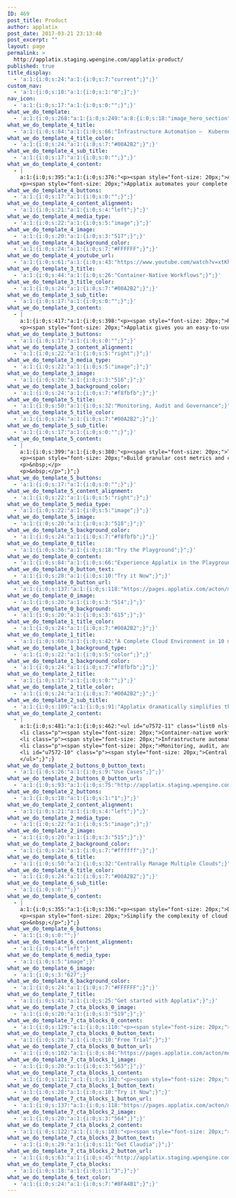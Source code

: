 ```yaml
---
ID: 469
post_title: Product
author: applatix
post_date: 2017-03-21 23:13:40
post_excerpt: ""
layout: page
permalink: >
  http://applatix.staging.wpengine.com/applatix-product/
published: true
title_display:
  - 'a:1:{i:0;s:24:"a:1:{i:0;s:7:"current";}";}'
custom_nav:
  - 'a:1:{i:0;s:18:"a:1:{i:0;s:1:"0";}";}'
nav_icon:
  - 'a:1:{i:0;s:17:"a:1:{i:0;s:0:"";}";}'
what_we_do_template:
  - 'a:1:{i:0;s:268:"a:1:{i:0;s:249:"a:8:{i:0;s:18:"image_hero_section";i:1;s:16:"headline_section";i:2;s:19:"alternating_section";i:3;s:19:"alternating_section";i:4;s:19:"alternating_section";i:5;s:19:"alternating_section";i:6;s:14:"simple_section";i:7;s:23:"getting_started_section";}";}";}'
what_we_do_template_4_title:
  - 'a:1:{i:0;s:84:"a:1:{i:0;s:66:"Infrastructure Automation –  Kubernetes, Docker and Public Cloud";}";}'
what_we_do_template_4_title_color:
  - 'a:1:{i:0;s:24:"a:1:{i:0;s:7:"#00A2B2";}";}'
what_we_do_template_4_sub_title:
  - 'a:1:{i:0;s:17:"a:1:{i:0;s:0:"";}";}'
what_we_do_template_4_content:
  - |
    a:1:{i:0;s:395:"a:1:{i:0;s:376:"<p><span style="font-size: 20px;">Applatix abstracts and integrates over 40 tools and technologies including Docker, Kubernetes, and public cloud services from AWS and GCP.  </span></p>
    <p><span style="font-size: 20px;">Applatix automates your complete stack of infrastructure enabling you to leverage auto-scaling and Spot instances to dramatically reduce costs.</span></p>";}";}
what_we_do_template_4_buttons:
  - 'a:1:{i:0;s:17:"a:1:{i:0;s:0:"";}";}'
what_we_do_template_4_content_alignment:
  - 'a:1:{i:0;s:21:"a:1:{i:0;s:4:"left";}";}'
what_we_do_template_4_media_type:
  - 'a:1:{i:0;s:22:"a:1:{i:0;s:5:"image";}";}'
what_we_do_template_4_image:
  - 'a:1:{i:0;s:20:"a:1:{i:0;s:3:"517";}";}'
what_we_do_template_4_background_color:
  - 'a:1:{i:0;s:24:"a:1:{i:0;s:7:"#FFFFFF";}";}'
what_we_do_template_4_youtube_url:
  - 'a:1:{i:0;s:61:"a:1:{i:0;s:43:"https://www.youtube.com/watch?v=xtKhYhZwTCw";}";}'
what_we_do_template_3_title:
  - 'a:1:{i:0;s:44:"a:1:{i:0;s:26:"Container-Native Workflows";}";}'
what_we_do_template_3_title_color:
  - 'a:1:{i:0;s:24:"a:1:{i:0;s:7:"#00A2B2";}";}'
what_we_do_template_3_sub_title:
  - 'a:1:{i:0;s:17:"a:1:{i:0;s:0:"";}";}'
what_we_do_template_3_content:
  - |
    a:1:{i:0;s:417:"a:1:{i:0;s:398:"<p><span style="font-size: 20px;">Run thousands of concurrent workflows for ultra-fast CI/CD. Use YAML-based workflow templates for consistency and repeatability in DevOps. </span></p>
    <p><span style="font-size: 20px;">Applatix gives you an easy-to-use app, microservices and out-of-box integration with SCM, container registries, test automation, artifacts, and collaboration tools.</span></p>";}";}
what_we_do_template_3_buttons:
  - 'a:1:{i:0;s:17:"a:1:{i:0;s:0:"";}";}'
what_we_do_template_3_content_alignment:
  - 'a:1:{i:0;s:22:"a:1:{i:0;s:5:"right";}";}'
what_we_do_template_3_media_type:
  - 'a:1:{i:0;s:22:"a:1:{i:0;s:5:"image";}";}'
what_we_do_template_3_image:
  - 'a:1:{i:0;s:20:"a:1:{i:0;s:3:"516";}";}'
what_we_do_template_3_background_color:
  - 'a:1:{i:0;s:24:"a:1:{i:0;s:7:"#f8fbfb";}";}'
what_we_do_template_5_title:
  - 'a:1:{i:0;s:50:"a:1:{i:0;s:32:"Monitoring, Audit and Governance";}";}'
what_we_do_template_5_title_color:
  - 'a:1:{i:0;s:24:"a:1:{i:0;s:7:"#00A2B2";}";}'
what_we_do_template_5_sub_title:
  - 'a:1:{i:0;s:17:"a:1:{i:0;s:0:"";}";}'
what_we_do_template_5_content:
  - |
    a:1:{i:0;s:399:"a:1:{i:0;s:380:"<p><span style="font-size: 20px;">Track resource utilization on a container basis and relate back to any application, cloud service, workflow or developer.</span></p>
    <p><span style="font-size: 20px;">Build granular cost metrics and create huge savings by automated power down of unused capacity or by deploying workloads on Spot instances.</span></p>
    <p>&nbsp;</p>
    <p>&nbsp;</p>";}";}
what_we_do_template_5_buttons:
  - 'a:1:{i:0;s:17:"a:1:{i:0;s:0:"";}";}'
what_we_do_template_5_content_alignment:
  - 'a:1:{i:0;s:22:"a:1:{i:0;s:5:"right";}";}'
what_we_do_template_5_media_type:
  - 'a:1:{i:0;s:22:"a:1:{i:0;s:5:"image";}";}'
what_we_do_template_5_image:
  - 'a:1:{i:0;s:20:"a:1:{i:0;s:3:"518";}";}'
what_we_do_template_5_background_color:
  - 'a:1:{i:0;s:24:"a:1:{i:0;s:7:"#f8fbfb";}";}'
what_we_do_template_0_title:
  - 'a:1:{i:0;s:36:"a:1:{i:0;s:18:"Try the Playground";}";}'
what_we_do_template_0_content:
  - 'a:1:{i:0;s:84:"a:1:{i:0;s:66:"Experience Applatix in the Playground Interactive Demo Environment";}";}'
what_we_do_template_0_button_text:
  - 'a:1:{i:0;s:28:"a:1:{i:0;s:10:"Try it Now";}";}'
what_we_do_template_0_button_url:
  - 'a:1:{i:0;s:137:"a:1:{i:0;s:118:"https://pages.applatix.com/acton/media/25513/applatix-free-trial-playground-demo-aws-cloud-migration-docker-kubernetes";}";}'
what_we_do_template_0_image:
  - 'a:1:{i:0;s:20:"a:1:{i:0;s:3:"514";}";}'
what_we_do_template_0_background:
  - 'a:1:{i:0;s:20:"a:1:{i:0;s:3:"615";}";}'
what_we_do_template_1_title_color:
  - 'a:1:{i:0;s:24:"a:1:{i:0;s:7:"#00A2B2";}";}'
what_we_do_template_1_title:
  - 'a:1:{i:0;s:60:"a:1:{i:0;s:42:"A Complete Cloud Environment in 10 minutes";}";}'
what_we_do_template_1_background_type:
  - 'a:1:{i:0;s:22:"a:1:{i:0;s:5:"color";}";}'
what_we_do_template_1_background_color:
  - 'a:1:{i:0;s:24:"a:1:{i:0;s:7:"#f8fbfb";}";}'
what_we_do_template_2_title:
  - 'a:1:{i:0;s:17:"a:1:{i:0;s:0:"";}";}'
what_we_do_template_2_title_color:
  - 'a:1:{i:0;s:24:"a:1:{i:0;s:7:"#00A2B2";}";}'
what_we_do_template_2_sub_title:
  - 'a:1:{i:0;s:109:"a:1:{i:0;s:91:"Applatix dramatically simplifies the use of container technologies on the public cloud for:";}";}'
what_we_do_template_2_content:
  - |
    a:1:{i:0;s:481:"a:1:{i:0;s:462:"<ul id="u7572-11" class="list0 nls-None">
    <li class="p"><span style="font-size: 20px;">Container-native workflows</span></li>
    <li class="p"><span style="font-size: 20px;">Infrastructure automation – Docker, Kubernetes, and Public cloud</span></li>
    <li class="p"><span style="font-size: 20px;">Monitoring, audit, and governance</span></li>
    <li id="u7572-10" class="p"><span style="font-size: 20px;">Central management of multiple public clouds</span></li>
    </ul>";}";}
what_we_do_template_2_buttons_0_button_text:
  - 'a:1:{i:0;s:26:"a:1:{i:0;s:9:"Use Cases";}";}'
what_we_do_template_2_buttons_0_button_url:
  - 'a:1:{i:0;s:93:"a:1:{i:0;s:75:"http://applatix.staging.wpengine.com/wp-admin/post.php?post=469&action=edit";}";}'
what_we_do_template_2_buttons:
  - 'a:1:{i:0;s:18:"a:1:{i:0;s:1:"1";}";}'
what_we_do_template_2_content_alignment:
  - 'a:1:{i:0;s:21:"a:1:{i:0;s:4:"left";}";}'
what_we_do_template_2_media_type:
  - 'a:1:{i:0;s:22:"a:1:{i:0;s:5:"image";}";}'
what_we_do_template_2_image:
  - 'a:1:{i:0;s:20:"a:1:{i:0;s:3:"515";}";}'
what_we_do_template_2_background_color:
  - 'a:1:{i:0;s:24:"a:1:{i:0;s:7:"#ffffff";}";}'
what_we_do_template_6_title:
  - 'a:1:{i:0;s:50:"a:1:{i:0;s:32:"Centrally Manage Multiple Clouds";}";}'
what_we_do_template_6_title_color:
  - 'a:1:{i:0;s:24:"a:1:{i:0;s:7:"#00A2B2";}";}'
what_we_do_template_6_sub_title:
  - 'a:1:{i:0;s:0:"";}'
what_we_do_template_6_content:
  - |
    a:1:{i:0;s:355:"a:1:{i:0;s:336:"<p><span style="font-size: 20px;">Deploy on both AWS and Google Cloud Platform. Centrally manage multiple Kubernetes clusters across clouds.</span></p>
    <p><span style="font-size: 20px;">Simplify the complexity of cloud operations at scale by centrally managing infrastructure, workflows, and apps across clouds.</span></p>
    <p>&nbsp;</p>";}";}
what_we_do_template_6_buttons:
  - 'a:1:{i:0;s:0:"";}'
what_we_do_template_6_content_alignment:
  - 'a:1:{i:0;s:4:"left";}'
what_we_do_template_6_media_type:
  - 'a:1:{i:0;s:5:"image";}'
what_we_do_template_6_image:
  - 'a:1:{i:0;s:3:"627";}'
what_we_do_template_6_background_color:
  - 'a:1:{i:0;s:24:"a:1:{i:0;s:7:"#FFFFFF";}";}'
what_we_do_template_7_title:
  - 'a:1:{i:0;s:43:"a:1:{i:0;s:25:"Get started with Applatix";}";}'
what_we_do_template_7_cta_blocks_0_image:
  - 'a:1:{i:0;s:20:"a:1:{i:0;s:3:"519";}";}'
what_we_do_template_7_cta_blocks_0_content:
  - 'a:1:{i:0;s:129:"a:1:{i:0;s:110:"<p><span style="font-size: 20px;">Applatix is free for teams under 5 and for all open source teams.</span></p>";}";}'
what_we_do_template_7_cta_blocks_0_button_text:
  - 'a:1:{i:0;s:28:"a:1:{i:0;s:10:"Free Trial";}";}'
what_we_do_template_7_cta_blocks_0_button_url:
  - 'a:1:{i:0;s:102:"a:1:{i:0;s:84:"https://pages.applatix.com/acton/media/25513/contact-us-for-a-free-trial-of-applatix";}";}'
what_we_do_template_7_cta_blocks_1_image:
  - 'a:1:{i:0;s:20:"a:1:{i:0;s:3:"563";}";}'
what_we_do_template_7_cta_blocks_1_content:
  - 'a:1:{i:0;s:121:"a:1:{i:0;s:102:"<p><span style="font-size: 20px;">Try the Applatix Playground interactive demo environment.</span></p>";}";}'
what_we_do_template_7_cta_blocks_1_button_text:
  - 'a:1:{i:0;s:28:"a:1:{i:0;s:10:"Try it Now";}";}'
what_we_do_template_7_cta_blocks_1_button_url:
  - 'a:1:{i:0;s:137:"a:1:{i:0;s:118:"https://pages.applatix.com/acton/media/25513/applatix-free-trial-playground-demo-aws-cloud-migration-docker-kubernetes";}";}'
what_we_do_template_7_cta_blocks_2_image:
  - 'a:1:{i:0;s:20:"a:1:{i:0;s:3:"564";}";}'
what_we_do_template_7_cta_blocks_2_content:
  - 'a:1:{i:0;s:122:"a:1:{i:0;s:103:"<p><span style="font-size: 20px;">Claudia is free AWS cost control that runs in your cloud.</span></p>";}";}'
what_we_do_template_7_cta_blocks_2_button_text:
  - 'a:1:{i:0;s:29:"a:1:{i:0;s:11:"Get Claudia";}";}'
what_we_do_template_7_cta_blocks_2_button_url:
  - 'a:1:{i:0;s:63:"a:1:{i:0;s:45:"http://applatix.staging.wpengine.com/claudia/";}";}'
what_we_do_template_7_cta_blocks:
  - 'a:1:{i:0;s:18:"a:1:{i:0;s:1:"3";}";}'
what_we_do_template_6_text_color:
  - 'a:1:{i:0;s:24:"a:1:{i:0;s:7:"#8FA4B1";}";}'
---
```

<h3 class=\"intro-para\"> </h3>
